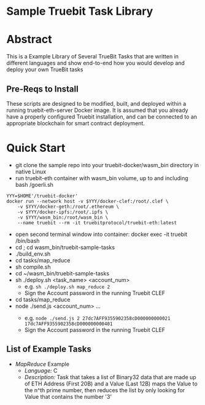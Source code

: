 # Sample Truebit Task Library

# Abstract

This is a Example Library of Several TrueBit Tasks that are written in different languages and show end-to-end how you would develop and deploy your own TrueBit tasks

## Pre-Reqs to Install

These scripts are designed to be modified, built, and deployed within a running truebit-eth-server Docker image. It is assumed that you already have a properly
configured Truebit installation, and can be connected to an appropriate blockchain for smart contract deployment.

# Quick Start

  * git clone the sample repo into your truebit-docker/wasm_bin directory in native Linux
  * run truebit-eth container with wasm_bin volume, up to and including bash /goerli.sh

```
YYY=$HOME'/truebit-docker'
docker run --network host -v $YYY/docker-clef:/root/.clef \
	-v $YYY/docker-geth:/root/.ethereum \
	-v $YYY/docker-ipfs:/root/.ipfs \
	-v $YYY/wasm_bin:/root/wasm_bin \
	--name truebit --rm -it truebitprotocol/truebit-eth:latest
```

  * open second terminal window into container: docker exec -it truebit /bin/bash
  * cd ; cd wasm_bin/truebit-sample-tasks
  * ./build_env.sh
  * cd tasks/map_reduce
  * sh compile.sh
  * cd ~/wasm_bin/truebit-sample-tasks
  * sh ./deploy.sh <task_name> <account_num>
    * e.g.  ```sh ./deploy.sh map_reduce 2```
    * Sign the Account password in the running Truebit CLEF
  * cd tasks/map_reduce
  * node ./send.js <account_num> <Binary32> <Binary32> ...
    * e.g.  ```node ./send.js 2 27dc7AFF9355902358cD000000000021 17dc7AFF9355902358cD000000000401```
    * Sign the Account password in the running Truebit CLEF

## List of Example Tasks

* _MapReduce_ Example
    * _Language:_ C
    * _Description:_ Task that takes a list of Binary32 data that are made up of ETH Address (First 20B) and a Value (Last 12B) maps the Value to the n^th prime number, then reduces the list by only looking for Value that contains the number '3'
